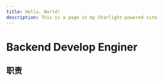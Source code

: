 ```yaml
---
title: Hello, World!
description: This is a page in my Starlight-powered site
---
```


# Backend Develop Enginer

## 职责
